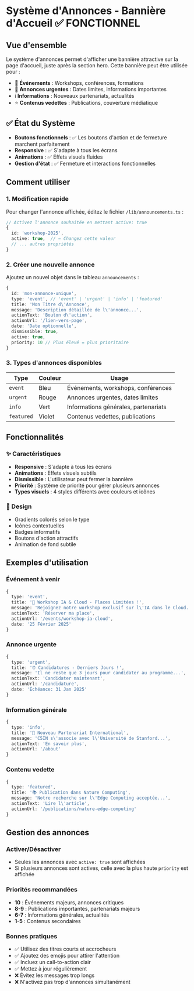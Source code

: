 # Système d'Annonces - Bannière d'Accueil ✅ FONCTIONNEL

## Vue d'ensemble

Le système d'annonces permet d'afficher une bannière attractive sur la page d'accueil, juste après la section hero. Cette bannière peut être utilisée pour :

- 📅 **Événements** : Workshops, conférences, formations
- 🚨 **Annonces urgentes** : Dates limites, informations importantes
- ℹ️ **Informations** : Nouveaux partenariats, actualités
- ⭐ **Contenus vedettes** : Publications, couverture médiatique

## ✅ État du Système

- **Boutons fonctionnels** : ✅ Les boutons d'action et de fermeture marchent parfaitement
- **Responsive** : ✅ S'adapte à tous les écrans
- **Animations** : ✅ Effets visuels fluides
- **Gestion d'état** : ✅ Fermeture et interactions fonctionnelles

## Comment utiliser

### 1. Modification rapide

Pour changer l'annonce affichée, éditez le fichier `/lib/announcements.ts` :

```typescript
// Activez l'annonce souhaitée en mettant active: true
{
  id: 'workshop-2025',
  active: true,  // ← Changez cette valeur
  // ... autres propriétés
}
```

### 2. Créer une nouvelle annonce

Ajoutez un nouvel objet dans le tableau `announcements` :

```typescript
{
  id: 'mon-annonce-unique',
  type: 'event', // 'event' | 'urgent' | 'info' | 'featured'
  title: 'Mon Titre d\'Annonce',
  message: 'Description détaillée de l\'annonce...',
  actionText: 'Bouton d\'action',
  actionUrl: '/lien-vers-page',
  date: 'Date optionnelle',
  dismissible: true,
  active: true,
  priority: 10 // Plus élevé = plus prioritaire
}
```

### 3. Types d'annonces disponibles

| Type | Couleur | Usage |
|------|---------|-------|
| `event` | Bleu | Événements, workshops, conférences |
| `urgent` | Rouge | Annonces urgentes, dates limites |
| `info` | Vert | Informations générales, partenariats |
| `featured` | Violet | Contenus vedettes, publications |

## Fonctionnalités

### ✨ Caractéristiques

- **Responsive** : S'adapte à tous les écrans
- **Animations** : Effets visuels subtils
- **Dismissible** : L'utilisateur peut fermer la bannière
- **Priorité** : Système de priorité pour gérer plusieurs annonces
- **Types visuels** : 4 styles différents avec couleurs et icônes

### 🎨 Design

- Gradients colorés selon le type
- Icônes contextuelles
- Badges informatifs
- Boutons d'action attractifs
- Animation de fond subtile

## Exemples d'utilisation

### Événement à venir
```typescript
{
  type: 'event',
  title: '🎉 Workshop IA & Cloud - Places Limitées !',
  message: 'Rejoignez notre workshop exclusif sur l\'IA dans le Cloud...',
  actionText: 'Réserver ma place',
  actionUrl: '/events/workshop-ia-cloud',
  date: '25 Février 2025'
}
```

### Annonce urgente
```typescript
{
  type: 'urgent',
  title: '⏰ Candidatures - Derniers Jours !',
  message: 'Il ne reste que 3 jours pour candidater au programme...',
  actionText: 'Candidater maintenant',
  actionUrl: '/candidature',
  date: 'Échéance: 31 Jan 2025'
}
```

### Information générale
```typescript
{
  type: 'info',
  title: '🤝 Nouveau Partenariat International',
  message: 'C5IN s\'associe avec l\'Université de Stanford...',
  actionText: 'En savoir plus',
  actionUrl: '/about'
}
```

### Contenu vedette
```typescript
{
  type: 'featured',
  title: '📚 Publication dans Nature Computing',
  message: 'Notre recherche sur l\'Edge Computing acceptée...',
  actionText: 'Lire l\'article',
  actionUrl: '/publications/nature-edge-computing'
}
```

## Gestion des annonces

### Activer/Désactiver
- Seules les annonces avec `active: true` sont affichées
- Si plusieurs annonces sont actives, celle avec la plus haute `priority` est affichée

### Priorités recommandées
- **10** : Événements majeurs, annonces critiques
- **8-9** : Publications importantes, partenariats majeurs
- **6-7** : Informations générales, actualités
- **1-5** : Contenus secondaires

### Bonnes pratiques
- ✅ Utilisez des titres courts et accrocheurs
- ✅ Ajoutez des emojis pour attirer l'attention
- ✅ Incluez un call-to-action clair
- ✅ Mettez à jour régulièrement
- ❌ Évitez les messages trop longs
- ❌ N'activez pas trop d'annonces simultanément